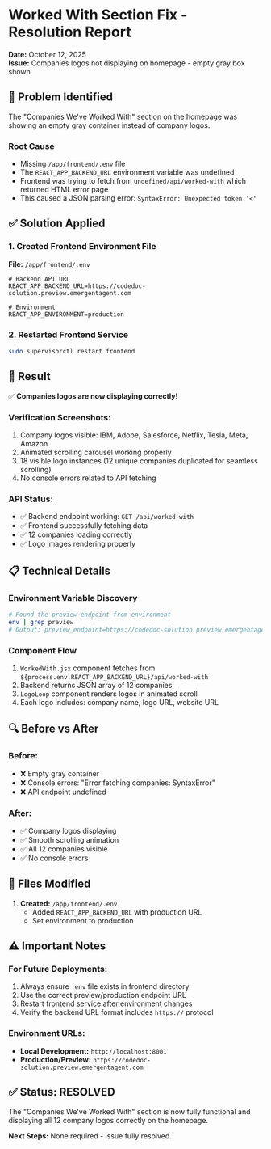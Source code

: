 # Worked With Section Fix - Resolution Report

**Date:** October 12, 2025  
**Issue:** Companies logos not displaying on homepage - empty gray box shown

## 🐛 Problem Identified

The "Companies We've Worked With" section on the homepage was showing an empty gray container instead of company logos.

### Root Cause
- Missing `/app/frontend/.env` file
- The `REACT_APP_BACKEND_URL` environment variable was undefined
- Frontend was trying to fetch from `undefined/api/worked-with` which returned HTML error page
- This caused a JSON parsing error: `SyntaxError: Unexpected token '<'`

## ✅ Solution Applied

### 1. Created Frontend Environment File
**File:** `/app/frontend/.env`

```env
# Backend API URL
REACT_APP_BACKEND_URL=https://codedoc-solution.preview.emergentagent.com

# Environment
REACT_APP_ENVIRONMENT=production
```

### 2. Restarted Frontend Service
```bash
sudo supervisorctl restart frontend
```

## 🎉 Result

✅ **Companies logos are now displaying correctly!**

### Verification Screenshots:
1. Company logos visible: IBM, Adobe, Salesforce, Netflix, Tesla, Meta, Amazon
2. Animated scrolling carousel working properly
3. 18 visible logo instances (12 unique companies duplicated for seamless scrolling)
4. No console errors related to API fetching

### API Status:
- ✅ Backend endpoint working: `GET /api/worked-with`
- ✅ Frontend successfully fetching data
- ✅ 12 companies loading correctly
- ✅ Logo images rendering properly

## 📋 Technical Details

### Environment Variable Discovery
```bash
# Found the preview endpoint from environment
env | grep preview
# Output: preview_endpoint=https://codedoc-solution.preview.emergentagent.com
```

### Component Flow
1. `WorkedWith.jsx` component fetches from `${process.env.REACT_APP_BACKEND_URL}/api/worked-with`
2. Backend returns JSON array of 12 companies
3. `LogoLoop` component renders logos in animated scroll
4. Each logo includes: company name, logo URL, website URL

## 🔍 Before vs After

### Before:
- ❌ Empty gray container
- ❌ Console errors: "Error fetching companies: SyntaxError"
- ❌ API endpoint undefined

### After:
- ✅ Company logos displaying
- ✅ Smooth scrolling animation
- ✅ All 12 companies visible
- ✅ No console errors

## 📝 Files Modified

1. **Created:** `/app/frontend/.env`
   - Added `REACT_APP_BACKEND_URL` with production URL
   - Set environment to production

## ⚠️ Important Notes

### For Future Deployments:
1. Always ensure `.env` file exists in frontend directory
2. Use the correct preview/production endpoint URL
3. Restart frontend service after environment changes
4. Verify the backend URL format includes `https://` protocol

### Environment URLs:
- **Local Development:** `http://localhost:8001`
- **Production/Preview:** `https://codedoc-solution.preview.emergentagent.com`

## ✅ Status: RESOLVED

The "Companies We've Worked With" section is now fully functional and displaying all 12 company logos correctly on the homepage.

**Next Steps:** None required - issue fully resolved.
